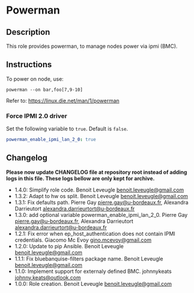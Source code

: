 # Powerman

## Description

This role provides powerman, to manage nodes power via ipmi (BMC).

## Instructions

To power on node, use:

```
powerman --on bar,foo[7,9-10]
```

Refer to: https://linux.die.net/man/1/powerman

### Force IPMI 2.0 driver

Set the following variable to `true`. Default is `false`.

``` yml
powerman_enable_ipmi_lan_2_0: true
```

## Changelog

**Please now update CHANGELOG file at repository root instead of adding logs in this file.
These logs bellow are only kept for archive.**

* 1.4.0: Simplify role code. Benoit Leveugle <benoit.leveugle@gmail.com>
* 1.3.2: Adapt to hw os split. Benoit Leveugle <benoit.leveugle@gmail.com>
* 1.3.1: Fix defaults path. Pierre Gay <pierre.gay@u-bordeaux.fr>, Alexandra Darrieutort <alexandra.darrieurtort@u-bordeaux.fr>
* 1.3.0: add optional variable powerman_enable_ipmi_lan_2_0. Pierre Gay <pierre.gay@u-bordeaux.fr>, Alexandra Darrieutort <alexandra.darrieurtort@u-bordeaux.fr>
* 1.2.1: Fix error when ep_host_authentication does not contain IPMI credentials. Giacomo Mc Evoy <gino.mcevoy@gmail.com>
* 1.2.0: Update to pip Ansible. Benoit Leveugle <benoit.leveugle@gmail.com>
* 1.1.1: Fix bluebanquise-filters package name. Benoit Leveugle <benoit.leveugle@gmail.com>
* 1.1.0: Implement support for externaly defined BMC. johnnykeats <johnny.keats@outlook.com>
* 1.0.0: Role creation. Benoit Leveugle <benoit.leveugle@gmail.com>
